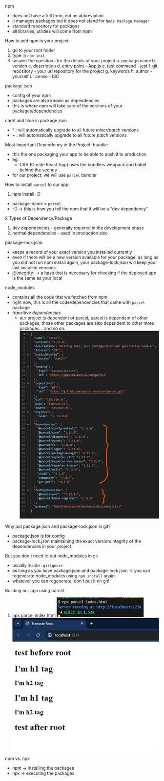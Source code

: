 npm
- does not have a full form, not an abbreviation
- it manages packages but it does not stand for `Node Package Manager`
- standard repository for packages
- all libraries, utilities will come from npm

How to add npm in your project
1. go to your root folder
2. type in `npm init`
3. answer the questions for the details of your project
      a. package name
      b. version
      c. description
      d. entry point - App.js
      e. test command - jest
      f. git repository - your url repository for the project
      g. keywords
      h. author - yourself
      i. license - ISC
  
package.json
- config of your npm
- packages are also known as dependencies
- this is where npm will take care of the versions of your packages/dependencies

caret and tilde in package.json
- ^<version> : will automatically upgrade to all future *minor/patch* versions
- ~<version> : will automatically upgrade to all future *patch* versions


Most Important Dependency in the Project: *bundler*
- this the one packaging your app to be able to push it to production
- eg.
    - CRA (Create React App) uses the bundlers webpack and babel behind the scenes
- for our project, we will use `parcel` bundler


How to install `parcel` to our app:
1. npm install -D <package-name>
  - package-name = `parcel`
  - -D -> this is how you tell the npm that it will be a "dev dependency"


2 Types of Dependency/Package
1. dev dependencies - generally required in the development phase
2. normal dependencies - used in production also


package-lock.json
- keeps a record of your exact version you installed currently 
- even if there will be a new version available for your package, as long as you did not run npm install again, your package-lock.json will keep your last installed versions
- @integrity: -> a hash that is necessary for checking if the deployed app is the same as your local


node_modules
- contains all the code that we fetched from npm
- right now, this is all the code/dependencies that came with `parcel` package
- *transitive dependencies*
  - our project is dependent of parcel, parcel is dependent of other packages, those other packages are also dependent to other more packages... and so on.
![transitive-dependencies](image.png)

Why put package.json and package-lock.json in git?
- package.json is for config
- package-lock.json maintaining the exact version/integrity of the dependencies in your project

But you don't need to put node_modules in git
- usually inside `.gitignore`
- as long as you have package.json and package-lock.json -> you can regenerate node_modules using `npm install` again
- whatever you can regenerate, don't put it on git!


Building our app using parcel
1. npx parcel index.html
  ![terminal-after-running-npx-parcel](image-1.png)
  ![the-app-hosted-on-localhost-1234](image-2.png)

npm vs. npx
- npm -> installing the packages
- npx -> executing the packages